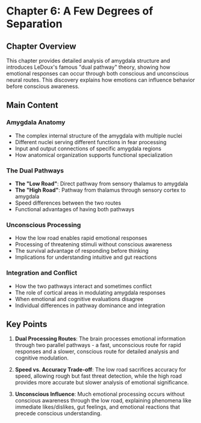 # Chapter 6: A Few Degrees of Separation

## Chapter Overview
This chapter provides detailed analysis of amygdala structure and introduces LeDoux's famous "dual pathway" theory, showing how emotional responses can occur through both conscious and unconscious neural routes. This discovery explains how emotions can influence behavior before conscious awareness.

## Main Content

### Amygdala Anatomy
- The complex internal structure of the amygdala with multiple nuclei
- Different nuclei serving different functions in fear processing
- Input and output connections of specific amygdala regions
- How anatomical organization supports functional specialization

### The Dual Pathways
- **The "Low Road"**: Direct pathway from sensory thalamus to amygdala
- **The "High Road"**: Pathway from thalamus through sensory cortex to amygdala
- Speed differences between the two routes
- Functional advantages of having both pathways

### Unconscious Processing
- How the low road enables rapid emotional responses
- Processing of threatening stimuli without conscious awareness
- The survival advantage of responding before thinking
- Implications for understanding intuitive and gut reactions

### Integration and Conflict
- How the two pathways interact and sometimes conflict
- The role of cortical areas in modulating amygdala responses
- When emotional and cognitive evaluations disagree
- Individual differences in pathway dominance and integration

## Key Points

1. **Dual Processing Routes**: The brain processes emotional information through two parallel pathways - a fast, unconscious route for rapid responses and a slower, conscious route for detailed analysis and cognitive modulation.

2. **Speed vs. Accuracy Trade-off**: The low road sacrifices accuracy for speed, allowing rough but fast threat detection, while the high road provides more accurate but slower analysis of emotional significance.

3. **Unconscious Influence**: Much emotional processing occurs without conscious awareness through the low road, explaining phenomena like immediate likes/dislikes, gut feelings, and emotional reactions that precede conscious understanding.